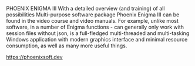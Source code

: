 PHOENIX ENIGMA III
With a detailed overview (and training) of all possibilities Multi-purpose software package Phoenix Enigma III can be found in the video course and video manuals. For example, unlike most software, in a number of Enigma functions - can generally only work with session files without json, is a full-fledged multi-threaded and multi-tasking Windows application with modern graphics interface and minimal resource consumption, as well as many more useful things.

https://phoenixsoft.dev 
